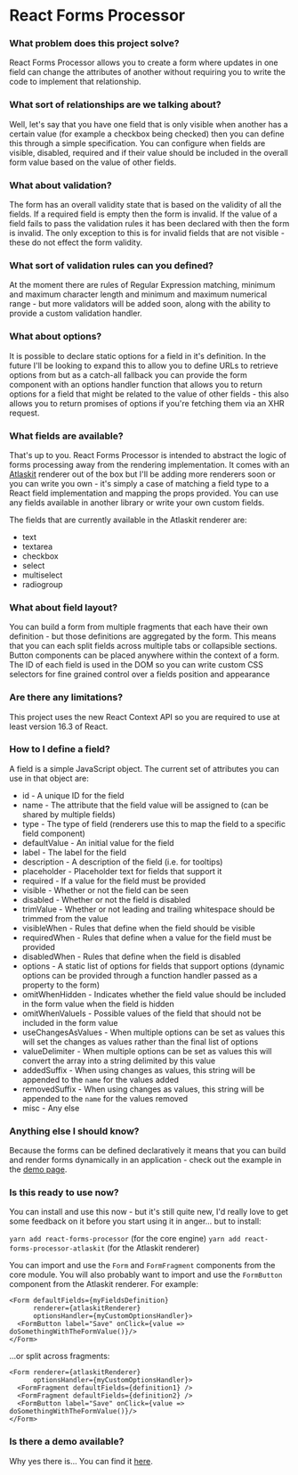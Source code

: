 # React Forms Processor

### What problem does this project solve?
React Forms Processor allows you to create a form where updates in one field can change the attributes of another without requiring you to write the code to implement that relationship.

### What sort of relationships are we talking about?
Well, let's say that you have one field that is only visible when another has a certain value (for example a checkbox being checked) then you can define this through a simple specification. You can configure when fields are visible, disabled, required and if their value should be included in the overall form value based on the value of other fields.

### What about validation?
The form has an overall validity state that is based on the validity of all the fields. If a required field is empty then the form is invalid. If the value of a field fails to pass the validation rules it has been declared with then the form is invalid. The only exception to this is for invalid fields that are not visible - these do not effect the form validity.

### What sort of validation rules can you defined?
At the moment there are rules of Regular Expression matching, minimum and maximum character length and minimum and maximum numerical range - but more validators will be added soon, along with the ability to provide a custom validation handler.

### What about options?
It is possible to declare static options for a field in it's definition. In the future I'll be looking to expand this to allow you to define URLs to retrieve options from but as a catch-all fallback you can provide the form component with an options handler function that allows you to return options for a field that might be related to the value of other fields - this also allows you to return promises of options if you're fetching them via an XHR request.

### What fields are available?
That's up to you. React Forms Processor is intended to abstract the logic of forms processing away from the rendering implementation. It comes with an [Atlaskit](https://atlaskit.atlassian.com/) renderer out of the box but I'll be adding more renderers soon or you can write you own - it's simply a case of matching a field type to a React field implementation and mapping the props provided. You can use any fields available in another library or write your own custom fields.

The fields that are currently available in the Atlaskit renderer are:
* text
* textarea
* checkbox
* select
* multiselect
* radiogroup

### What about field layout?
You can build a form from multiple fragments that each have their own definition - but those definitions are aggregated by the form. This means that you can each split fields across multiple tabs or collapsible sections. Button components can be placed anywhere within the context of a form. The ID of each field is used in the DOM so you can write custom CSS selectors for fine grained control over a fields position and appearance

### Are there any limitations?
This project uses the new React Context API so you are required to use at least version 16.3 of React.

### How to I define a field?
A field is a simple JavaScript object. The current set of attributes you can use in that object are:
 
 * id - A unique ID for the field
 * name - The attribute that the field value will be assigned to (can be shared by multiple fields)
 * type - The type of field (renderers use this to map the field to a specific field component)
 * defaultValue - An initial value for the field
 * label - The label for the field
 * description - A description of the field (i.e. for tooltips)
 * placeholder - Placeholder text for fields that support it
 * required - If a value for the field must be provided
 * visible - Whether or not the field can be seen
 * disabled - Whether or not the field is disabled
 * trimValue - Whether or not leading and trailing whitespace should be trimmed from the value
 * visibleWhen - Rules that define when the field should be visible
 * requiredWhen - Rules that define when a value for the field must be provided
 * disabledWhen - Rules that define when the field is disabled
 * options - A static list of options for fields that support options (dynamic options can be provided through a function handler passed as a property to the form)
 * omitWhenHidden - Indicates whether the field value should be included in the form value when the field is hidden
 * omitWhenValueIs - Possible values of the field that should not be included in the form value
 * useChangesAsValues - When multiple options can be set as values this will set the changes as values rather than the final list of options
 * valueDelimiter - When multiple options can be set as values this will convert the array into a string delimited by this value
 * addedSuffix - When using changes as values, this string will be appended to the `name` for the values added
 * removedSuffix - When using changes as values, this string will be appended to the `name` for the values removed
 * misc - Any else

### Anything else I should know?
Because the forms can be defined declaratively it means that you can build and render forms dynamically in an application - check out the example in the [demo page](https://draperd.github.io/react-forms-processor/).

### Is this ready to use now?
You can install and use this now - but it's still quite new, I'd really love to get some feedback on it before you start using it in anger... but to install:

`yarn add react-forms-processor` (for the core engine)
`yarn add react-forms-processor-atlaskit` (for the Atlaskit renderer)

You can import and use the `Form` and `FormFragment` components from the core module. You will also probably want to import and use the `FormButton` component from the Atlaskit renderer. For example:

``` JSX
<Form defaultFields={myFieldsDefinition} 
      renderer={atlaskitRenderer} 
      optionsHandler={myCustomOptionsHandler}>
  <FormButton label="Save" onClick={value => doSomethingWithTheFormValue()}/>
</Form>
```

...or split across fragments:

``` JSX
<Form renderer={atlaskitRenderer} 
      optionsHandler={myCustomOptionsHandler}>
  <FormFragment defaultFields={definition1} />
  <FormFragment defaultFields={definition2} />
  <FormButton label="Save" onClick={value => doSomethingWithTheFormValue()}/>
</Form>
```

### Is there a demo available?
Why yes there is... You can find it [here](https://draperd.github.io/react-forms-processor/).



